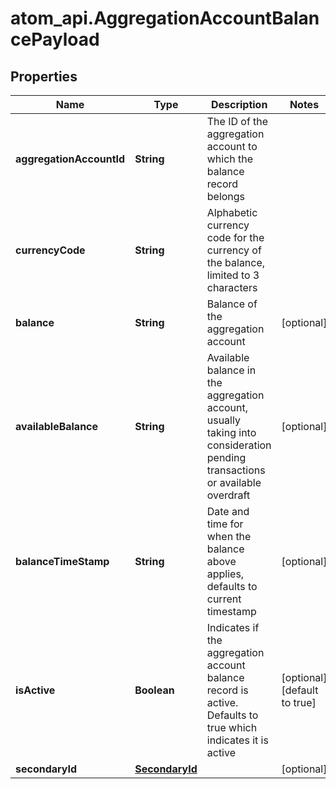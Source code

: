 # atom_api.AggregationAccountBalancePayload

## Properties
Name | Type | Description | Notes
------------ | ------------- | ------------- | -------------
**aggregationAccountId** | **String** | The ID of the aggregation account to which the balance record belongs | 
**currencyCode** | **String** | Alphabetic currency code for the currency of the balance, limited to 3 characters | 
**balance** | **String** | Balance of the aggregation account | [optional] 
**availableBalance** | **String** | Available balance in the aggregation account, usually taking into consideration pending transactions or available overdraft | [optional] 
**balanceTimeStamp** | **String** | Date and time for when the balance above applies, defaults to current timestamp | [optional] 
**isActive** | **Boolean** | Indicates if the aggregation account balance record is active. Defaults to true which indicates it is active | [optional] [default to true]
**secondaryId** | [**SecondaryId**](SecondaryId.md) |  | [optional] 


